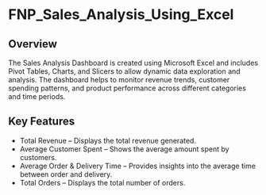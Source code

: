 # FNP_Sales_Analysis_Using_Excel
## Overview
The Sales Analysis Dashboard is created using Microsoft Excel and includes Pivot Tables, Charts, and Slicers to allow dynamic data exploration and analysis. The dashboard helps to monitor revenue trends, customer spending patterns, and product performance across different categories and time periods.
## Key Features
- Total Revenue – Displays the total revenue generated.
- Average Customer Spent – Shows the average amount spent by customers.
- Average Order & Delivery Time – Provides insights into the average time between order and delivery.
- Total Orders – Displays the total number of orders.
